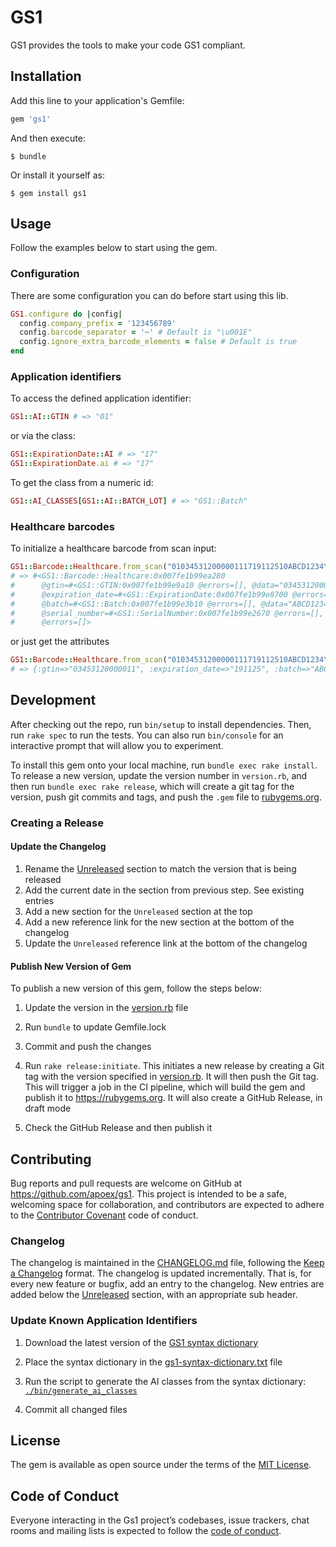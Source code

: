 # GS1

GS1 provides the tools to make your code GS1 compliant.

## Installation

Add this line to your application's Gemfile:

```ruby
gem 'gs1'
```

And then execute:

    $ bundle

Or install it yourself as:

    $ gem install gs1

## Usage

Follow the examples below to start using the gem.

### Configuration

There are some configuration you can do before start using this lib.

```ruby
GS1.configure do |config|
  config.company_prefix = '123456789'
  config.barcode_separator = '~' # Default is "\u001E"
  config.ignore_extra_barcode_elements = false # Default is true
end
```

### Application identifiers

To access the defined application identifier:

```ruby
GS1::AI::GTIN # => "01"
```

or via the class:

```ruby
GS1::ExpirationDate::AI # => "17"
GS1::ExpirationDate.ai # => "17"
```

To get the class from a numeric id:

```ruby
GS1::AI_CLASSES[GS1::AI::BATCH_LOT] # => "GS1::Batch"
```

### Healthcare barcodes

To initialize a healthcare barcode from scan input:

```ruby
GS1::Barcode::Healthcare.from_scan("01034531200000111719112510ABCD1234\u001E2110")
# => #<GS1::Barcode::Healthcare:0x007fe1b99ea280
#      @gtin=#<GS1::GTIN:0x007fe1b99e9a10 @errors=[], @data="03453120000011">,
#      @expiration_date=#<GS1::ExpirationDate:0x007fe1b99e8700 @errors=[], @data="191125">,
#      @batch=#<GS1::Batch:0x007fe1b99e3b10 @errors=[], @data="ABCD1234">,
#      @serial_number=#<GS1::SerialNumber:0x007fe1b99e2670 @errors=[], @data="10">,
#      @errors=[]>
```

or just get the attributes

```ruby
GS1::Barcode::Healthcare.from_scan("01034531200000111719112510ABCD1234\u001E2110")
# => {:gtin=>"03453120000011", :expiration_date=>"191125", :batch=>"ABCD1234", :serial_number=>"10"}
```

## Development

After checking out the repo, run `bin/setup` to install dependencies. Then, run
`rake spec` to run the tests. You can also run `bin/console` for an interactive
prompt that will allow you to experiment.

To install this gem onto your local machine, run `bundle exec rake install`. To
release a new version, update the version number in `version.rb`, and then run
`bundle exec rake release`, which will create a git tag for the version, push
git commits and tags, and push the `.gem` file to
[rubygems.org](https://rubygems.org).

### Creating a Release

#### Update the Changelog

1. Rename the [Unreleased] section to match the version that is being released
1. Add the current date in the section from previous step. See existing entries
1. Add a new section for the `Unreleased` section at the top
1. Add a new reference link for the new section at the bottom of the changelog
1. Update the `Unreleased` reference link at the bottom of the changelog

#### Publish New Version of Gem

To publish a new version of this gem, follow the steps below:

1. Update the version in the [version.rb](lib/gs1/version.rb) file
1. Run `bundle` to update Gemfile.lock
1. Commit and push the changes

1. Run `rake release:initiate`. This initiates a new release by creating a Git
    tag with the version specified in [version.rb](lib/gs1/version.rb). It will
    then push the Git tag. This will trigger a job in the CI pipeline, which
    will build the gem and publish it to https://rubygems.org. It will also
    create a GitHub Release, in draft mode

1. Check the GitHub Release and then publish it

## Contributing

Bug reports and pull requests are welcome on GitHub at
https://github.com/apoex/gs1. This project is intended to be a safe, welcoming
space for collaboration, and contributors are expected to adhere to the
[Contributor Covenant](http://contributor-covenant.org) code of conduct.

### Changelog

The changelog is maintained in the [CHANGELOG.md](CHANGELOG.md) file, following
the [Keep a Changelog] format. The changelog is updated incrementally. That is,
for every new feature or bugfix, add an entry to the changelog. New entries are
added below the [Unreleased] section, with an appropriate sub header.

### Update Known Application Identifiers

1. Download the latest version of the [GS1 syntax dictionary](gs1_syntax_dictionary)

1. Place the syntax dictionary in the
    [gs1-syntax-dictionary.txt](gs1-syntax-dictionary.txt) file

1. Run the script to generate the AI classes from the syntax
    dictionary: [`./bin/generate_ai_classes`](bin/generate_ai_classes)

1. Commit all changed files

## License

The gem is available as open source under the terms of the [MIT
License](https://opensource.org/licenses/MIT).

## Code of Conduct

Everyone interacting in the Gs1 project’s codebases, issue trackers, chat rooms
and mailing lists is expected to follow the [code of
conduct](https://github.com/apoex/gs1/blob/master/CODE_OF_CONDUCT.md).

[gs1_syntax_dictionary]: https://ref.gs1.org/tools/gs1-barcode-syntax-resource/syntax-dictionary
[Keep a Changelog]: https://keepachangelog.com/en/1.1.0
[Unreleased]: https://github.com/apoex/gs1/blob/master/CHANGELOG.md#unreleased
